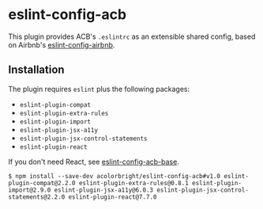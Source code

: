 # eslint-config-acb

This plugin provides ACB's `.eslintrc` as an extensible shared config, based on Airbnb's
[eslint-config-airbnb](https://github.com/airbnb/javascript/tree/master/packages/eslint-config-airbnb).

## Installation

The plugin requires `eslint` plus the following packages:
  - `eslint-plugin-compat`
  - `eslint-plugin-extra-rules`
  - `eslint-plugin-import`
  - `eslint-plugin-jsx-a11y`
  - `eslint-plugin-jsx-control-statements`
  - `eslint-plugin-react`

If you don't need React, see [eslint-config-acb-base](https://github.com/acolorbright/eslint-config-acb-base).

```shell
$ npm install --save-dev acolorbright/eslint-config-acb#v1.0 eslint-plugin-compat@2.2.0 eslint-plugin-extra-rules@0.8.1 eslint-plugin-import@2.9.0 eslint-plugin-jsx-a11y@6.0.3 eslint-plugin-jsx-control-statements@2.2.0 eslint-plugin-react@7.7.0
```
